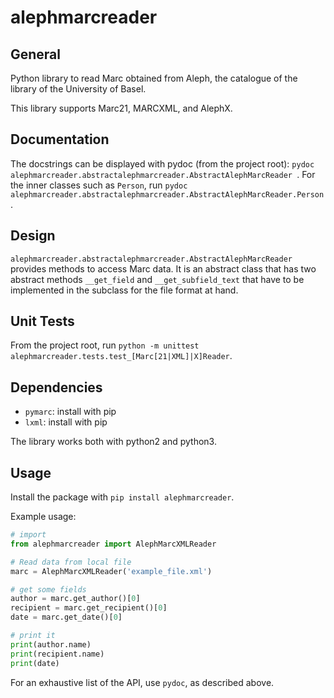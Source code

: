 # alephmarcreader
## General
Python library to read Marc obtained from Aleph, the catalogue of the library of the University of Basel.

This library supports Marc21, MARCXML, and AlephX.

## Documentation
The docstrings can be displayed with pydoc (from the project root): `pydoc alephmarcreader.abstractalephmarcreader.AbstractAlephMarcReader
`. For the inner classes such as `Person`, run `pydoc alephmarcreader.abstractalephmarcreader.AbstractAlephMarcReader.Person`.

## Design
`alephmarcreader.abstractalephmarcreader.AbstractAlephMarcReader` provides methods to access Marc data.
It is an abstract class that has two abstract methods `__get_field` and `__get_subfield_text` that have to be implemented in the subclass for the file format at hand.

## Unit Tests

From the project root, run `python -m unittest alephmarcreader.tests.test_[Marc[21|XML]|X]Reader`.

## Dependencies

- `pymarc`: install with pip
- `lxml`: install with pip

The library works both with python2 and python3.

## Usage
Install the package with `pip install alephmarcreader`.

Example usage:
```python
# import
from alephmarcreader import AlephMarcXMLReader

# Read data from local file
marc = AlephMarcXMLReader('example_file.xml')

# get some fields
author = marc.get_author()[0]
recipient = marc.get_recipient()[0]
date = marc.get_date()[0]

# print it
print(author.name)
print(recipient.name)
print(date)
```

For an exhaustive list of the API, use `pydoc`, as described above.

